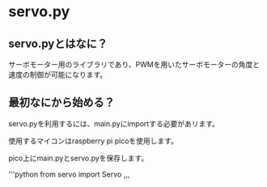# servo.py

## servo.pyとはなに？

サーボモーター用のライブラリであり、PWMを用いたサーボモーターの角度と速度の制御が可能になります。

## 最初なにから始める？

servo.pyを利用するには、main.pyにimportする必要があリます。

使用するマイコンはraspberry pi picoを使用します。

pico上にmain.pyとservo.pyを保存します。

'''python
from servo import Servo
,,,


